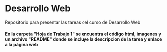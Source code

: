 # Desarrollo Web
Repositorio para presentar las tareas del curso de Desarrollo Web

#### En la carpeta "Hoja de Trabajo 1" se encuentra el código html, imagenes y un archivo "README" donde se incluye la descripcion de la tarea y enlace a la página web
